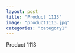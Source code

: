 ```yaml
---
layout: post
title: "Product 1113"
image: "product1113.jpg"
categories: "category1"
---
```

Product 1113
